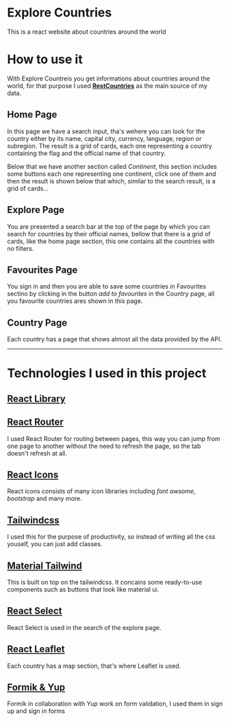 # Explore Countries
This is a react website about countries around the world

# How to use it
With Explore Countreis you get informations about countries around the world, for that purpose I used __[RestCountries](https://restcountries.com/)__ as the main source of my data.

## Home Page
In this page we have a search input, tha's wehere you can look for the country either by its name, capital city, currency, language, region or subregion. The result is a grid of cards, each one representing a country containing the flag and the official name of that country.

Below that we have another section called _Continent_, this section includes some buttons each one representing one continent, click one of them and then the result is shown below that which, similar to the search result, is a grid of cards...

## Explore Page
You are presented a search bar at the top of the page by which you can search for countries by their official names, bellow that there is a grid of cards, like the home page section, this one contains all the countries with no filters.

## Favourites Page
You sign in and then you are able to save some countries in Favourites sectino by clicking in the button _add to favourites_ in the Country page, all you favourite countries ares shown in this page.

## Country Page
Each country has a page that shows almost all the data provided by the API.

---	
# Technologies I used in this project

## [React Library](https://reactjs.org/)

## [React Router](https://reactrouter.com/)
I used React Router for routing between pages, this way you can jump from one page to another without the need to refresh the page, so the tab doesn't refresh at all.

## [React Icons](https://react-icons.github.io/react-icons)
React icons consists of many icon libraries including _font awsome_, _bootstrap_ and many more.

## [Tailwindcss](https://tailwindcss.com/)
I used this for the purpose of productivity, so instead of writing all the css youself, you can just add classes.

## [Material Tailwind](https://www.material-tailwind.com/)
This is built on top on the tailwindcss. It concains some ready-to-use components such as buttons that look like material ui.

## [React Select](https://react-select.com/)
React Select is used in the search of the explore page.

## [React Leaflet](https://react-leaflet.js.org/)
Each country has a map section, that's where Leaflet is used.

## [Formik & Yup](https://formik.org/)
Formik in collaboration with Yup work on form validation, I used them in sign up and sign in forms
